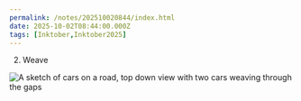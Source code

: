 ```yaml
---
permalink: /notes/202510020844/index.html
date: 2025-10-02T08:44:00.000Z
tags: [Inktober,Inktober2025]
---
```


02. Weave

![A sketch of cars on a road, top down view with two cars weaving through the gaps](https://cdn.rknight.me/site/2025/inktober-2025-02.jpg)